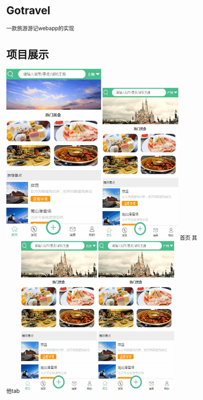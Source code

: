 # Gotravel
一款旅游游记webapp的实现

# 项目展示
<img src="https://github.com/Ciketoom/eshop-pic/blob/master/travel/shouye.gif" width="250" height="450" alt="项目首页模块"/>
<img src="https://github.com/Ciketoom/eshop-pic/blob/master/travel/qita.gif" width="200" height="400" alt="项目其它页面模块"/>
                                首页                                                 其他tab
<img src="https://github.com/Ciketoom/eshop-pic/blob/master/travel/city.gif" width="200" height="400" alt="项目城市选择页面模块"/>
<img src="https://github.com/Ciketoom/eshop-pic/blob/master/travel/detail.gif" width="200" height="400" alt="项目详情页面模块"/>
